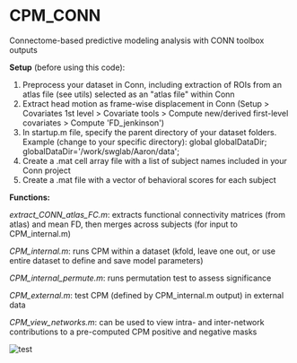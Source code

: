 # CPM_CONN
Connectome-based predictive modeling analysis with CONN toolbox outputs

**Setup** (before using this code):

1. Preprocess your dataset in Conn, including extraction of ROIs from an atlas file (see utils) selected as an "atlas file" within Conn
2. Extract head motion as frame-wise displacement in Conn (Setup > Covariates 1st level > Covariate tools > Compute new/derived first-level covariates > Compute 'FD_jenkinson')
3. In startup.m file, specify the parent directory of your dataset folders. Example (change to your specific directory):
   global globalDataDir;
   globalDataDir='/work/swglab/Aaron/data';
4. Create a .mat cell array file with a list of subject names included in your Conn project
5. Create a .mat file with a vector of behavioral scores for each subject
   
**Functions:**

*extract_CONN_atlas_FC.m*: extracts functional connectivity matrices (from atlas) and mean FD, then merges across subjects (for input to CPM_internal.m)

*CPM_internal.m*: runs CPM within a dataset (kfold, leave one out, or use entire dataset to define and save model parameters)

*CPM_internal_permute.m*: runs permutation test to assess significance

*CPM_external.m*: test CPM (defined by CPM_internal.m output) in external data

*CPM_view_networks.m*: can be used to view intra- and inter-network contributions to a pre-computed CPM positive and negative masks

![test](https://github.com/swglab/CPM_CONN/blob/master/images/eg_feature_contributions.png)
